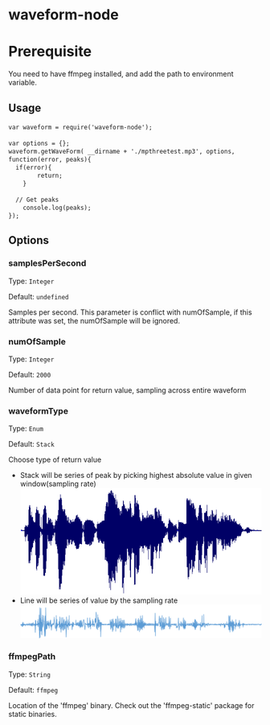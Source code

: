 # waveform-node

# Prerequisite

You need to have ffmpeg installed, and add the path to environment variable.

## Usage

```
var waveform = require('waveform-node');

var options = {};
waveform.getWaveForm( __dirname + './mpthreetest.mp3', options, function(error, peaks){
  if(error){
		return;
	}

  // Get peaks
	console.log(peaks);
});
```


## Options

### samplesPerSecond
Type: ```Integer ```

Default: ``` undefined ```

Samples per second. This parameter is conflict with numOfSample, if this attribute was set, the numOfSample will be ignored.

### numOfSample
Type: ```Integer ```

Default: ``` 2000 ```

Number of data point for return value, sampling across entire waveform

### waveformType
Type: ```Enum ```

Default: ``` Stack ```

Choose type of return value

- Stack will be series of peak by picking highest absolute value in given window(sampling rate)
  ![Alt text](/doc/stack.png "Stack")
- Line will be series of value by the sampling rate
  ![Alt text](/doc/line.png "Line")

### ffmpegPath
Type: ```String ```

Default: ``` ffmpeg ```

Location of the 'ffmpeg' binary.  Check out the 'ffmpeg-static' package for static binaries.


